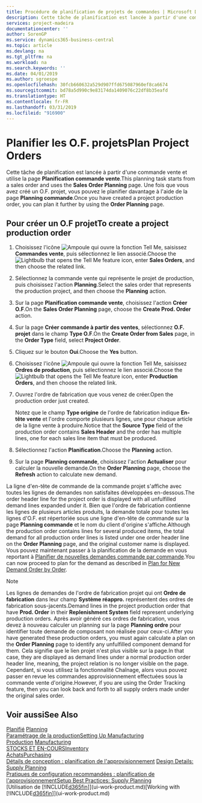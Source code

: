 ```yaml
---
title: Procédure de planification de projets de commandes | Microsoft Docs
description: Cette tâche de planification est lancée à partir d'une commande vente et utilise la page **Planification commande vente**. Une fois que vous avez créé un O.F. projet, vous pouvez le planifier davantage à l'aide de la page **Planning commande**.
services: project-madeira
documentationcenter: ''
author: SorenGP
ms.service: dynamics365-business-central
ms.topic: article
ms.devlang: na
ms.tgt_pltfrm: na
ms.workload: na
ms.search.keywords: ''
ms.date: 04/01/2019
ms.author: sgroespe
ms.openlocfilehash: 30fcb660632a529d907ffd675087960ef8ca6674
ms.sourcegitcommit: bd78a5d990c9e83174da1409076c22df8b35eafd
ms.translationtype: HT
ms.contentlocale: fr-FR
ms.lasthandoff: 03/31/2019
ms.locfileid: "916900"
---
```

# <a name="plan-project-orders"></a><span data-ttu-id="6f51f-104">Planifier les O.F. projets</span><span class="sxs-lookup"><span data-stu-id="6f51f-104">Plan Project Orders</span></span>
<span data-ttu-id="6f51f-105">Cette tâche de planification est lancée à partir d'une commande vente et utilise la page **Planification commande vente**.</span><span class="sxs-lookup"><span data-stu-id="6f51f-105">This planning task starts from a sales order and uses the **Sales Order Planning** page.</span></span> <span data-ttu-id="6f51f-106">Une fois que vous avez créé un O.F. projet, vous pouvez le planifier davantage à l'aide de la page **Planning commande**.</span><span class="sxs-lookup"><span data-stu-id="6f51f-106">Once you have created a project production order, you can plan it further by using the **Order Planning** page.</span></span>  

## <a name="to-create-a-project-production-order"></a><span data-ttu-id="6f51f-107">Pour créer un O.F projet</span><span class="sxs-lookup"><span data-stu-id="6f51f-107">To create a project production order</span></span>  

1.  <span data-ttu-id="6f51f-108">Choisissez l'icône ![Ampoule qui ouvre la fonction Tell Me](media/ui-search/search_small.png "Dites-moi ce que vous voulez faire"), saisissez **Commandes vente**, puis sélectionnez le lien associé.</span><span class="sxs-lookup"><span data-stu-id="6f51f-108">Choose the ![Lightbulb that opens the Tell Me feature](media/ui-search/search_small.png "Tell me what you want to do") icon, enter **Sales Orders**, and then choose the related link.</span></span>  
2.  <span data-ttu-id="6f51f-109">Sélectionnez la commande vente qui représente le projet de production, puis choisissez l'action **Planning**.</span><span class="sxs-lookup"><span data-stu-id="6f51f-109">Select the sales order that represents the production project, and then choose the **Planning** action.</span></span>  
4.  <span data-ttu-id="6f51f-110">Sur la page **Planification commande vente**, choisissez l'action **Créer O.F**.</span><span class="sxs-lookup"><span data-stu-id="6f51f-110">On the **Sales Order Planning** page, choose  the **Create Prod. Order** action.</span></span>  
5.  <span data-ttu-id="6f51f-111">Sur la page **Créer commande à partir des ventes**, sélectionnez **O.F. projet** dans le champ **Type O.F**.</span><span class="sxs-lookup"><span data-stu-id="6f51f-111">On the **Create Order from Sales** page, in the **Order Type** field, select **Project Order**.</span></span>  
6.  <span data-ttu-id="6f51f-112">Cliquez sur le bouton **Oui**.</span><span class="sxs-lookup"><span data-stu-id="6f51f-112">Choose the **Yes** button.</span></span>  
7.  <span data-ttu-id="6f51f-113">Choisissez l'icône ![Ampoule qui ouvre la fonction Tell Me](media/ui-search/search_small.png "Dites-moi ce que vous voulez faire"), saisissez **Ordres de production**, puis sélectionnez le lien associé.</span><span class="sxs-lookup"><span data-stu-id="6f51f-113">Choose the ![Lightbulb that opens the Tell Me feature](media/ui-search/search_small.png "Tell me what you want to do") icon, enter **Production Orders**, and then choose the related link.</span></span>
8. <span data-ttu-id="6f51f-114">Ouvrez l'ordre de fabrication que vous venez de créer.</span><span class="sxs-lookup"><span data-stu-id="6f51f-114">Open the production order just created.</span></span>  

    <span data-ttu-id="6f51f-115">Notez que le champ **Type origine** de l'ordre de fabrication indique **En-tête vente** et l'ordre comporte plusieurs lignes, une pour chaque article de la ligne vente à produire.</span><span class="sxs-lookup"><span data-stu-id="6f51f-115">Notice that the **Source Type** field of the production order contains **Sales Header** and the order has multiple lines, one for each sales line item that must be produced.</span></span>  
9. <span data-ttu-id="6f51f-116">Sélectionnez l'action **Planification**.</span><span class="sxs-lookup"><span data-stu-id="6f51f-116">Choose the **Planning** action.</span></span>
10. <span data-ttu-id="6f51f-117">Sur la page **Planning commande**, choisissez l'action **Actualiser** pour calculer la nouvelle demande.</span><span class="sxs-lookup"><span data-stu-id="6f51f-117">On the **Order Planning** page, choose the **Refresh** action to calculate new demand.</span></span>  

<span data-ttu-id="6f51f-118">La ligne d'en-tête de commande de la commande projet s'affiche avec toutes les lignes de demandes non satisfaites développées en-dessous.</span><span class="sxs-lookup"><span data-stu-id="6f51f-118">The order header line for the project order is displayed with all unfulfilled demand lines expanded under it.</span></span> <span data-ttu-id="6f51f-119">Bien que l'ordre de fabrication contienne les lignes de plusieurs articles produits, la demande totale pour toutes les lignes d'O.F. est répertoriée sous une ligne d'en-tête de commande sur la page **Planning commande** et le nom du client d'origine s'affiche.</span><span class="sxs-lookup"><span data-stu-id="6f51f-119">Although the production order contains lines for several produced items, the total demand for all production order lines is listed under one order header line on the **Order Planning** page, and the original customer name is displayed.</span></span> <span data-ttu-id="6f51f-120">Vous pouvez maintenant passer à la planification de la demande en vous reportant à [Planifier de nouvelles demandes commande par commande](production-how-to-plan-for-new-demand.md).</span><span class="sxs-lookup"><span data-stu-id="6f51f-120">You can now proceed to plan for the demand as described in [Plan for New Demand Order by Order](production-how-to-plan-for-new-demand.md).</span></span>  

> [!NOTE]  
>  <span data-ttu-id="6f51f-121">Les lignes de demandes de l'ordre de fabrication projet qui ont **Ordre de fabrication** dans leur champ **Système réappro.** représentent des ordres de fabrication sous-jacents.</span><span class="sxs-lookup"><span data-stu-id="6f51f-121">Demand lines in the project production order that have **Prod. Order** in their **Replenishment System** field represent underlying production orders.</span></span> <span data-ttu-id="6f51f-122">Après avoir généré ces ordres de fabrication, vous devez à nouveau calculer un planning sur la page **Planning ordre** pour identifier toute demande de composant non réalisée pour ceux-ci.</span><span class="sxs-lookup"><span data-stu-id="6f51f-122">After you have generated these production orders, you must again calculate a plan on the **Order Planning** page to identify any unfulfilled component demand for them.</span></span> <span data-ttu-id="6f51f-123">Cela signifie que le lien projet n'est plus visible sur la page.</span><span class="sxs-lookup"><span data-stu-id="6f51f-123">In that case, they are displayed as demand lines under a normal production order header line, meaning, the project relation is no longer visible on the page.</span></span> <span data-ttu-id="6f51f-124">Cependant, si vous utilisez la fonctionnalité Chaînage, alors vous pouvez passer en revue les commandes approvisionnement effectuées sous la commande vente d'origine.</span><span class="sxs-lookup"><span data-stu-id="6f51f-124">However, if you are using the Order Tracking feature, then you can look back and forth to all supply orders made under the original sales order.</span></span>  

## <a name="see-also"></a><span data-ttu-id="6f51f-125">Voir aussi</span><span class="sxs-lookup"><span data-stu-id="6f51f-125">See Also</span></span>
<span data-ttu-id="6f51f-126">[Planifié](production-planning.md) </span><span class="sxs-lookup"><span data-stu-id="6f51f-126">[Planning](production-planning.md) </span></span>  
[<span data-ttu-id="6f51f-127">Paramétrage de la production</span><span class="sxs-lookup"><span data-stu-id="6f51f-127">Setting Up Manufacturing</span></span>](production-configure-production-processes.md)  
<span data-ttu-id="6f51f-128">[Production](production-manage-manufacturing.md)  </span><span class="sxs-lookup"><span data-stu-id="6f51f-128">[Manufacturing](production-manage-manufacturing.md)  </span></span>  
[<span data-ttu-id="6f51f-129">STOCKS ET EN-COURS</span><span class="sxs-lookup"><span data-stu-id="6f51f-129">Inventory</span></span>](inventory-manage-inventory.md)  
[<span data-ttu-id="6f51f-130">Achats</span><span class="sxs-lookup"><span data-stu-id="6f51f-130">Purchasing</span></span>](purchasing-manage-purchasing.md)  
<span data-ttu-id="6f51f-131">[Détails de conception : planification de l'approvisionnement](design-details-supply-planning.md) </span><span class="sxs-lookup"><span data-stu-id="6f51f-131">[Design Details: Supply Planning](design-details-supply-planning.md) </span></span>  
[<span data-ttu-id="6f51f-132">Pratiques de configuration recommandées : planification de l'approvisionnement</span><span class="sxs-lookup"><span data-stu-id="6f51f-132">Setup Best Practices: Supply Planning</span></span>](setup-best-practices-supply-planning.md)  
<span data-ttu-id="6f51f-133">[Utilisation de [!INCLUDE[d365fin](includes/d365fin_md.md)]](ui-work-product.md)</span><span class="sxs-lookup"><span data-stu-id="6f51f-133">[Working with [!INCLUDE[d365fin](includes/d365fin_md.md)]](ui-work-product.md)</span></span>
